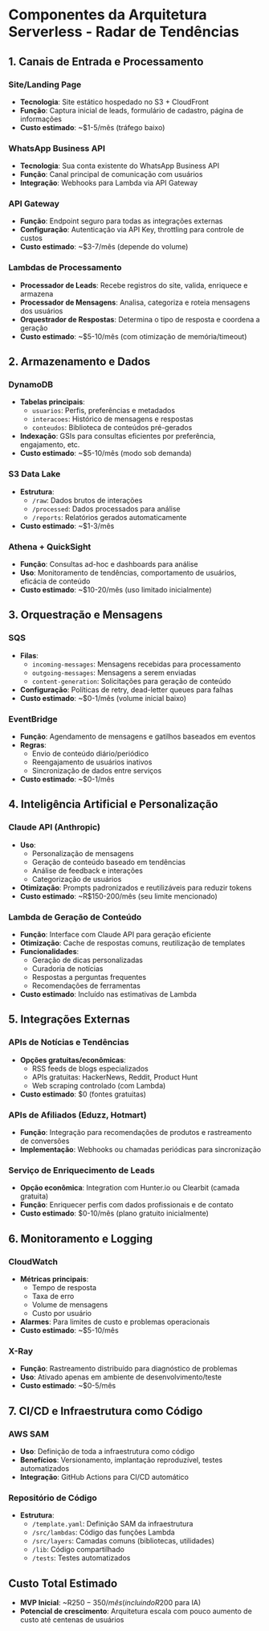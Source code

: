 # Componentes da Arquitetura Serverless - Radar de Tendências

## 1. Canais de Entrada e Processamento

### Site/Landing Page
- **Tecnologia**: Site estático hospedado no S3 + CloudFront
- **Função**: Captura inicial de leads, formulário de cadastro, página de informações
- **Custo estimado**: ~$1-5/mês (tráfego baixo)

### WhatsApp Business API
- **Tecnologia**: Sua conta existente do WhatsApp Business API
- **Função**: Canal principal de comunicação com usuários
- **Integração**: Webhooks para Lambda via API Gateway

### API Gateway
- **Função**: Endpoint seguro para todas as integrações externas
- **Configuração**: Autenticação via API Key, throttling para controle de custos
- **Custo estimado**: ~$3-7/mês (depende do volume)

### Lambdas de Processamento
- **Processador de Leads**: Recebe registros do site, valida, enriquece e armazena
- **Processador de Mensagens**: Analisa, categoriza e roteia mensagens dos usuários
- **Orquestrador de Respostas**: Determina o tipo de resposta e coordena a geração
- **Custo estimado**: ~$5-10/mês (com otimização de memória/timeout)

## 2. Armazenamento e Dados

### DynamoDB
- **Tabelas principais**:
  - `usuarios`: Perfis, preferências e metadados
  - `interacoes`: Histórico de mensagens e respostas
  - `conteudos`: Biblioteca de conteúdos pré-gerados
- **Indexação**: GSIs para consultas eficientes por preferência, engajamento, etc.
- **Custo estimado**: ~$5-10/mês (modo sob demanda)

### S3 Data Lake
- **Estrutura**:
  - `/raw`: Dados brutos de interações
  - `/processed`: Dados processados para análise
  - `/reports`: Relatórios gerados automaticamente
- **Custo estimado**: ~$1-3/mês

### Athena + QuickSight
- **Função**: Consultas ad-hoc e dashboards para análise
- **Uso**: Monitoramento de tendências, comportamento de usuários, eficácia de conteúdo
- **Custo estimado**: ~$10-20/mês (uso limitado inicialmente)

## 3. Orquestração e Mensagens

### SQS
- **Filas**:
  - `incoming-messages`: Mensagens recebidas para processamento
  - `outgoing-messages`: Mensagens a serem enviadas
  - `content-generation`: Solicitações para geração de conteúdo
- **Configuração**: Políticas de retry, dead-letter queues para falhas
- **Custo estimado**: ~$0-1/mês (volume inicial baixo)

### EventBridge
- **Função**: Agendamento de mensagens e gatilhos baseados em eventos
- **Regras**:
  - Envio de conteúdo diário/periódico
  - Reengajamento de usuários inativos
  - Sincronização de dados entre serviços
- **Custo estimado**: ~$0-1/mês

## 4. Inteligência Artificial e Personalização

### Claude API (Anthropic)
- **Uso**:
  - Personalização de mensagens
  - Geração de conteúdo baseado em tendências
  - Análise de feedback e interações
  - Categorização de usuários
- **Otimização**: Prompts padronizados e reutilizáveis para reduzir tokens
- **Custo estimado**: ~R$150-200/mês (seu limite mencionado)

### Lambda de Geração de Conteúdo
- **Função**: Interface com Claude API para geração eficiente
- **Otimização**: Cache de respostas comuns, reutilização de templates
- **Funcionalidades**:
  - Geração de dicas personalizadas
  - Curadoria de notícias
  - Respostas a perguntas frequentes
  - Recomendações de ferramentas
- **Custo estimado**: Incluído nas estimativas de Lambda

## 5. Integrações Externas

### APIs de Notícias e Tendências
- **Opções gratuitas/econômicas**:
  - RSS feeds de blogs especializados
  - APIs gratuitas: HackerNews, Reddit, Product Hunt
  - Web scraping controlado (com Lambda)
- **Custo estimado**: $0 (fontes gratuitas)

### APIs de Afiliados (Eduzz, Hotmart)
- **Função**: Integração para recomendações de produtos e rastreamento de conversões
- **Implementação**: Webhooks ou chamadas periódicas para sincronização

### Serviço de Enriquecimento de Leads
- **Opção econômica**: Integration com Hunter.io ou Clearbit (camada gratuita)
- **Função**: Enriquecer perfis com dados profissionais e de contato
- **Custo estimado**: $0-10/mês (plano gratuito inicialmente)

## 6. Monitoramento e Logging

### CloudWatch
- **Métricas principais**:
  - Tempo de resposta
  - Taxa de erro
  - Volume de mensagens
  - Custo por usuário
- **Alarmes**: Para limites de custo e problemas operacionais
- **Custo estimado**: ~$5-10/mês

### X-Ray
- **Função**: Rastreamento distribuído para diagnóstico de problemas
- **Uso**: Ativado apenas em ambiente de desenvolvimento/teste
- **Custo estimado**: ~$0-5/mês

## 7. CI/CD e Infraestrutura como Código

### AWS SAM
- **Uso**: Definição de toda a infraestrutura como código
- **Benefícios**: Versionamento, implantação reproduzível, testes automatizados
- **Integração**: GitHub Actions para CI/CD automático

### Repositório de Código
- **Estrutura**:
  - `/template.yaml`: Definição SAM da infraestrutura
  - `/src/lambdas`: Código das funções Lambda
  - `/src/layers`: Camadas comuns (bibliotecas, utilidades)
  - `/lib`: Código compartilhado
  - `/tests`: Testes automatizados

## Custo Total Estimado
- **MVP Inicial**: ~R$250-350/mês (incluindo R$200 para IA)
- **Potencial de crescimento**: Arquitetura escala com pouco aumento de custo até centenas de usuários
